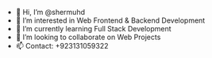 - 👋 Hi, I’m @shermuhd
- 👀 I’m interested in Web Frontend & Backend Development
- 🌱 I’m currently learning Full Stack Development
- 💞️ I’m looking to collaborate on Web Projects
- 📫 Contact: +923131059322

<!---
shermuhd/shermuhd is a ✨ special ✨ repository because its `README.md` (this file) appears on your GitHub profile.
You can click the Preview link to take a look at your changes.
--->
